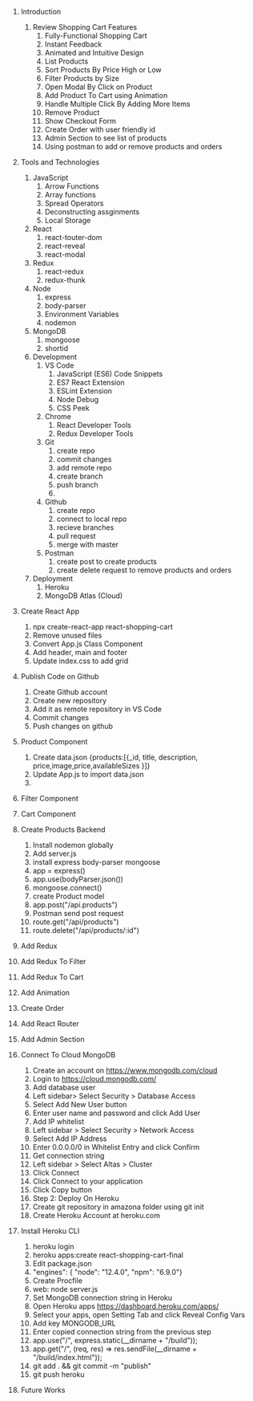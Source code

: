 1. Introduction
   1. Review Shopping Cart Features
      1. Fully-Functional Shopping Cart
      2. Instant Feedback
      3. Animated and Intuitive Design
      4. List Products
      5. Sort Products By Price High or Low
      6. Filter Products by Size
      7. Open Modal By Click on Product
      8. Add Product To Cart using Animation
      9. Handle Multiple Click By Adding More Items
      10. Remove Product
      11. Show Checkout Form
      12. Create Order with user friendly id
      13. Admin Section to see list of products
      14. Using postman to add or remove products and orders
2. Tools and Technologies
   1. JavaScript
      1. Arrow Functions
      2. Array functions
      3. Spread Operators
      4. Deconstructing assginments
      5. Local Storage
   2. React
      1. react-touter-dom
      2. react-reveal
      3. react-modal
   3. Redux
      1. react-redux
      2. redux-thunk
   4. Node
      1. express
      2. body-parser
      3. Environment Variables
      4. nodemon
   5. MongoDB
      1. mongoose
      2. shortid
   6. Development
      1. VS Code
         1. JavaScript (ES6) Code Snippets
         2. ES7 React Extension
         3. ESLint Extension
         4. Node Debug
         5. CSS Peek
      2. Chrome
         1. React Developer Tools
         2. Redux Developer Tools
      3. Git
         1. create repo
         2. commit changes
         3. add remote repo
         4. create branch
         5. push branch
         6.
      4. Github
         1. create repo
         2. connect to local repo
         3. recieve branches
         4. pull request
         5. merge with master
      5. Postman
         1. create post to create products
         2. create delete request to remove products and orders
   7. Deployment
      1. Heroku
      2. MongoDB Atlas (Cloud)
3. Create React App
   1. npx create-react-app react-shopping-cart
   2. Remove unused files
   3. Convert App.js Class Component
   4. Add header, main and footer
   5. Update index.css to add grid
4. Publish Code on Github
   1. Create Github account
   2. Create new repository
   3. Add it as remote repository in VS Code
   4. Commit changes
   5. Push changes on github
5. Product Component
   1. Create data.json {products:[{_id, title, description, price,image,price,availableSizes }]}
   2. Update App.js to import data.json
   3.
6. Filter Component
7. Cart Component
8. Create Products Backend
   1. Install nodemon globally
   2. Add server.js
   3. install express body-parser mongoose
   4. app = express()
   5. app.use(bodyParser.json())
   6. mongoose.connect()
   7. create Product model
   8. app.post("/api.products")
   9. Postman send post request
   10. route.get("/api/products")
   11. route.delete("/api/products/:id")
9. Add Redux
10. Add Redux To Filter
11. Add Redux To Cart
12. Add Animation
13. Create Order
14. Add React Router
15. Add Admin Section
16. Connect To Cloud MongoDB
    1. Create an account on https://www.mongodb.com/cloud
    2. Login to https://cloud.mongodb.com/
    3. Add database user
    4. Left sidebar> Select Security > Database Access
    5. Select Add New User button
    6. Enter user name and password and click Add User
    7. Add IP whitelist
    8. Left sidebar > Select Security > Network Access
    9. Select Add IP Address
    10. Enter 0.0.0.0/0 in Whitelist Entry and click Confirm
    11. Get connection string
    12. Left sidebar > Select Altas > Cluster
    13. Click Connect
    14. Click Connect to your application
    15. Click Copy button
    16. Step 2: Deploy On Heroku
    17. Create git repository in amazona folder using git init
    18. Create Heroku Account at heroku.com
17. Install Heroku CLI

    1. heroku login
    2. heroku apps:create react-shopping-cart-final
    3. Edit package.json
    4. "engines": { "node": "12.4.0", "npm": "6.9.0"}
    5. Create Procfile
    6. web: node server.js
    7. Set MongoDB connection string in Heroku
    8. Open Heroku apps https://dashboard.heroku.com/apps/
    9. Select your apps, open Setting Tab and click Reveal Config Vars
    10. Add key MONGODB_URL
    11. Enter copied connection string from the previous step
    12. app.use("/", express.static(\_\_dirname + "/build"));
    13. app.get("/", (req, res) => res.sendFile(\_\_dirname + "/build/index.html"));
    14. git add . && git commit -m "publish"
    15. git push heroku

18. Future Works
